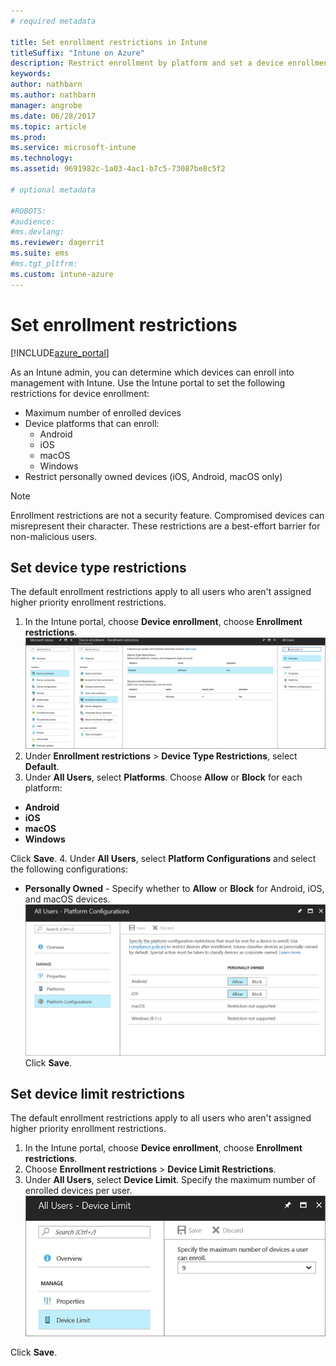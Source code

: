 ```yaml
---
# required metadata

title: Set enrollment restrictions in Intune
titleSuffix: "Intune on Azure"
description: Restrict enrollment by platform and set a device enrollment limit in Intune. "
keywords:
author: nathbarn
ms.author: nathbarn
manager: angrobe
ms.date: 06/28/2017
ms.topic: article
ms.prod:
ms.service: microsoft-intune
ms.technology:
ms.assetid: 9691982c-1a03-4ac1-b7c5-73087be8c5f2

# optional metadata

#ROBOTS:
#audience:
#ms.devlang:
ms.reviewer: dagerrit
ms.suite: ems
#ms.tgt_pltfrm:
ms.custom: intune-azure
---
```


# Set enrollment restrictions

[!INCLUDE[azure_portal](./includes/azure_portal.md)]

As an Intune admin, you can determine which devices can enroll into management with Intune. Use the Intune portal to set the following restrictions for device enrollment:

- Maximum number of enrolled devices
- Device platforms that can enroll:
  - Android
  - iOS
  - macOS
  - Windows
- Restrict personally owned devices (iOS, Android, macOS only)

>[!NOTE]
>Enrollment restrictions are not a security feature. Compromised devices can misrepresent their character. These restrictions are a best-effort barrier for non-malicious users.

## Set device type restrictions
The default enrollment restrictions apply to all users who aren't assigned higher priority enrollment restrictions.  
1. In the Intune portal, choose **Device enrollment**, choose **Enrollment restrictions**.
![Screenshot of the device restrictions workspace with the default device type restrictions and device limit restrictions.](media/device-restrictions-set-default.png)
2. Under **Enrollment restrictions** > **Device Type Restrictions**, select **Default**.
3. Under **All Users**, select **Platforms**. Choose **Allow** or **Block** for each platform:
  - **Android**
  - **iOS**
  - **macOS**
  - **Windows**

  Click **Save**.
4. Under **All Users**, select **Platform Configurations** and select the following configurations:
  - **Personally Owned** - Specify whether to **Allow** or **Block** for Android, iOS, and macOS devices.
  ![Screenshot of the device restrictions workspace with the default device platform configurations showing personally owned settings configured.](media/device-restrictions-platform-configurations.png)
  Click **Save**.

## Set device limit restrictions
The default enrollment restrictions apply to all users who aren't assigned higher priority enrollment restrictions.  
1. In the Intune portal, choose **Device enrollment**, choose **Enrollment restrictions**.
2. Choose **Enrollment restrictions** > **Device Limit Restrictions**.
3. Under **All Users**, select **Device Limit**. Specify the maximum number of enrolled devices per user.  
![Screenshot of the device limit restrictions blade with the device limit restrictions.](media/device-restrictions-limit.png)

  Click **Save**.
